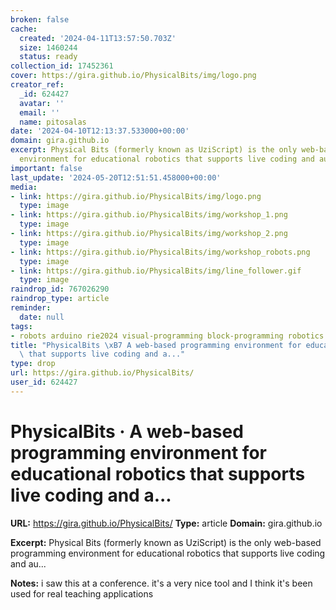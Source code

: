 ```yaml
---
broken: false
cache:
  created: '2024-04-11T13:57:50.703Z'
  size: 1460244
  status: ready
collection_id: 17452361
cover: https://gira.github.io/PhysicalBits/img/logo.png
creator_ref:
  _id: 624427
  avatar: ''
  email: ''
  name: pitosalas
date: '2024-04-10T12:13:37.533000+00:00'
domain: gira.github.io
excerpt: Physical Bits (formerly known as UziScript) is the only web-based programming
  environment for educational robotics that supports live coding and au...
important: false
last_update: '2024-05-20T12:51:51.458000+00:00'
media:
- link: https://gira.github.io/PhysicalBits/img/logo.png
  type: image
- link: https://gira.github.io/PhysicalBits/img/workshop_1.png
  type: image
- link: https://gira.github.io/PhysicalBits/img/workshop_2.png
  type: image
- link: https://gira.github.io/PhysicalBits/img/workshop_robots.png
  type: image
- link: https://gira.github.io/PhysicalBits/img/line_follower.gif
  type: image
raindrop_id: 767026290
raindrop_type: article
reminder:
  date: null
tags:
- robots arduino rie2024 visual-programming block-programming robotics
title: "PhysicalBits \xB7 A web-based programming environment for educational robotics\
  \ that supports live coding and a..."
type: drop
url: https://gira.github.io/PhysicalBits/
user_id: 624427
---
```


# PhysicalBits · A web-based programming environment for educational robotics that supports live coding and a...

**URL:** https://gira.github.io/PhysicalBits/
**Type:** article
**Domain:** gira.github.io

**Excerpt:** Physical Bits (formerly known as UziScript) is the only web-based programming environment for educational robotics that supports live coding and au...

**Notes:**
i saw this at a conference. it's a very nice tool and I think it's been used for real teaching applications

